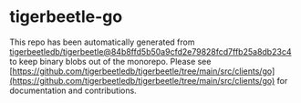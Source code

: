 # tigerbeetle-go
This repo has been automatically generated from [tigerbeetledb/tigerbeetle@84b8ffd5b50a9cfd2e79828fcd7ffb25a8db23c4](https://github.com/tigerbeetledb/tigerbeetle/commit/84b8ffd5b50a9cfd2e79828fcd7ffb25a8db23c4) to keep binary blobs out of the monorepo. Please see [https://github.com/tigerbeetledb/tigerbeetle/tree/main/src/clients/go](https://github.com/tigerbeetledb/tigerbeetle/tree/main/src/clients/go) for documentation and contributions.
